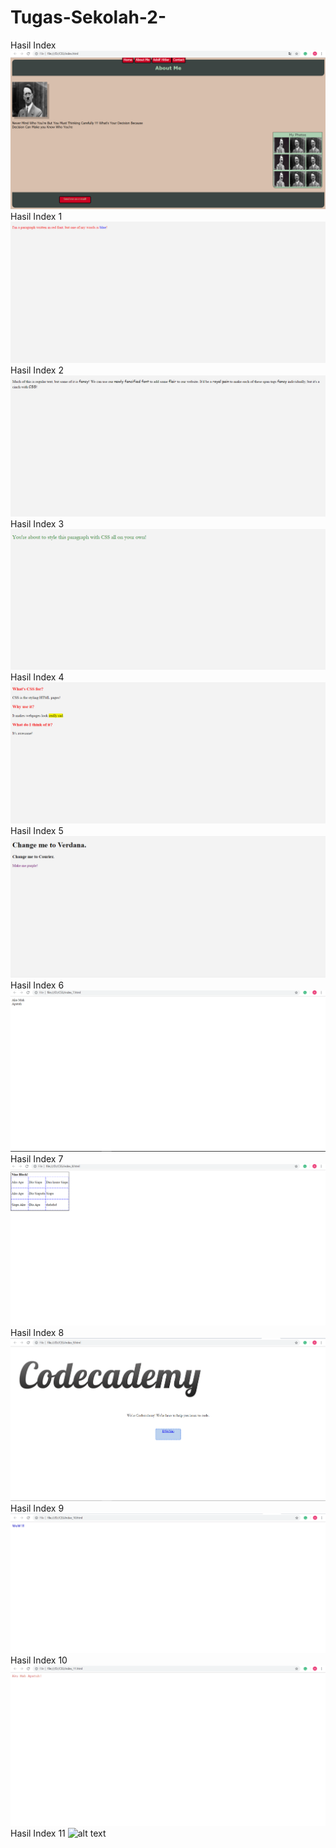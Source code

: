 # Tugas-Sekolah-2-
Hasil Index
![alt text](https://github.com/AhmadDwiyan/Html_CSS_2/blob/master/hasil%20latihan%201.PNG)
Hasil Index 1
![alt text](https://github.com/AhmadDwiyan/Html_CSS_2/blob/master/hasil%20latihan%202.PNG)
Hasil Index 2
![alt text](https://github.com/AhmadDwiyan/Html_CSS_2/blob/master/hasil%20latihan%203.PNG)
Hasil Index 3
![alt text](https://github.com/AhmadDwiyan/Html_CSS_2/blob/master/hasil%20latihan%204.PNG)
Hasil Index 4
![alt text](https://github.com/AhmadDwiyan/Html_CSS_2/blob/master/hasil%20latihan%205.PNG)
Hasil Index 5
![alt text](https://github.com/AhmadDwiyan/Html_CSS_2/blob/master/hasil%20latihan%206.PNG)
Hasil Index 6
![alt text](https://github.com/AhmadDwiyan/Html_CSS_2/blob/master/hasil%20latihan%207.PNG)
Hasil Index 7
![alt text](https://github.com/AhmadDwiyan/Html_CSS_2/blob/master/hasil%20latihan%208.PNG)
Hasil Index 8
![alt text](https://github.com/AhmadDwiyan/Html_CSS_2/blob/master/hasil%20latihan%209.PNG)
Hasil Index 9
![alt text](https://github.com/AhmadDwiyan/Html_CSS_2/blob/master/hasil%20latihan%2010.PNG)
Hasil Index 10
![alt text](https://github.com/AhmadDwiyan/Html_CSS_2/blob/master/hasil%20latihan%2011.PNG)
Hasil Index 11
![alt text](https://github.com/AhmadDwiyan/Html_CSS_2/blob/master/hasil%20latihan%2012.PNG)
